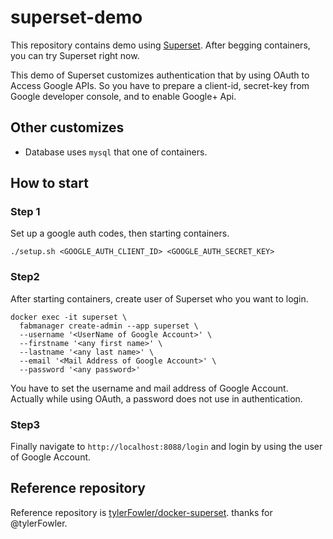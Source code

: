 
# superset-demo

This repository contains demo using [Superset](https://github.com/airbnb/superset). After begging containers, you can try Superset right now.   

This demo of Superset customizes authentication that by using OAuth to Access Google APIs. So you have to prepare a client-id, secret-key from Google developer console, and to enable Google+ Api.

## Other customizes

- Database uses `mysql` that one of containers.

## How to start

### Step 1

Set up a google auth codes, then starting containers.

```
./setup.sh <GOOGLE_AUTH_CLIENT_ID> <GOOGLE_AUTH_SECRET_KEY>
```

### Step2

After starting containers, create user of Superset who you want to login.

```
docker exec -it superset \
  fabmanager create-admin --app superset \
  --username '<UserName of Google Account>' \
  --firstname '<any first name>' \
  --lastname '<any last name>' \
  --email '<Mail Address of Google Account>' \
  --password '<any password>'
```

You have to set the username and mail address of Google Account.  
Actually while using OAuth, a password does not use in authentication.

### Step3

Finally navigate to `http://localhost:8088/login` and login by using the user of Google Account.

## Reference repository

Reference repository is [tylerFowler/docker-superset](https://github.com/tylerFowler/docker-superset). thanks for @tylerFowler.
